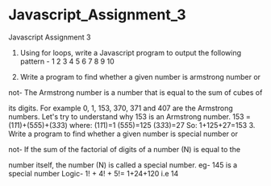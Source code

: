 # Javascript_Assignment_3

Javascript Assignment 3

1. Using for loops, write a Javascript program to output the following
pattern -
1
2 3
4 5 6
7 8 9 10

2. Write a program to find whether a given number is armstrong number or

not-
The Armstrong number is a number that is equal to the sum of cubes of

its digits. For example 0, 1, 153, 370, 371 and 407 are the Armstrong
numbers. Let's try to understand why 153 is an Armstrong number.
153 = (1*1*1)+(5*5*5)+(3*3*3) where:
(1*1*1)=1
(5*5*5)=125
(3*3*3)=27
So:
1+125+27=153
3. Write a program to find whether a given number is special number or

not-
If the sum of the factorial of digits of a number (N) is equal to the

number itself, the number (N) is called a special number.
eg- 145 is a special number
Logic- 1! + 4! + 5!= 1+24+120 i.e 14
